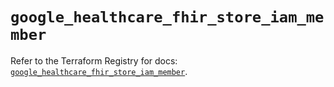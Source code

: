 # `google_healthcare_fhir_store_iam_member`

Refer to the Terraform Registry for docs: [`google_healthcare_fhir_store_iam_member`](https://registry.terraform.io/providers/hashicorp/google-beta/6.43.0/docs/resources/google_healthcare_fhir_store_iam_member).
